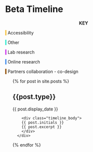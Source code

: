 
<h1>Beta Timeline</h1>
<section id="timeline">
<div class="colour_key">
  <p style="text-align: center"><strong>KEY</strong></p>
  <p><span style="background-color: #f5c44b">&nbsp;</span> Accessibility</p>
  <p><span style="background-color: #3ee9d1">&nbsp;</span> Other</p>
  <p><span style="background-color: #ce43eb">&nbsp;</span> Lab research</p>
  <p><span style="background-color: #4d92eb">&nbsp;</span> Online research</p>
  <p><span style="background-color: #935300">&nbsp;</span> Partners collaboration - co-design</p>
</div>

<ul>
  {% for post in site.posts %}
      <div class="timeline_card ">
        <div class="timeline_head {{post.type}}">
          <h2>{{post.type}}</h2>
          {{ post.display_date }}
        </div>

        <div class="timeline_body">
        {{ post.initials }}
        {{ post.excerpt }}
        </div>
      </div>
  {% endfor %}
</ul>


</section>
